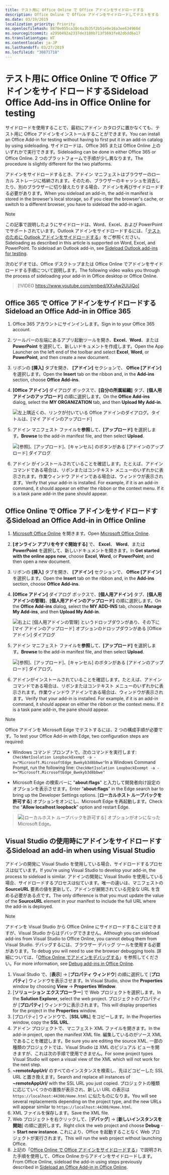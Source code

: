 ```yaml
---
title: テスト用に Office Online で Office アドインをサイドロードする
description: Office Online で Office アドインをサイドロードしてテストをする
ms.date: 03/19/2019
localization_priority: Priority
ms.openlocfilehash: 8870e955ca30c4a3b35f2b51e0e16a3ee634960d
ms.sourcegitcommit: a2950492a2337de3180b713f5693fe82dbdd6a17
ms.translationtype: HT
ms.contentlocale: ja-JP
ms.lasthandoff: 03/27/2019
ms.locfileid: "30871718"
---
```

# <a name="sideload-office-add-ins-in-office-online-for-testing"></a><span data-ttu-id="2c00c-103">テスト用に Office Online で Office アドインをサイドロードする</span><span class="sxs-lookup"><span data-stu-id="2c00c-103">Sideload Office Add-ins in Office Online for testing</span></span>

<span data-ttu-id="2c00c-104">サイドロードを使用することで、最初にアドイン カタログに置かなくても、テスト用に Office アドインをインストールすることができます。</span><span class="sxs-lookup"><span data-stu-id="2c00c-104">You can install an Office Add-in for testing without having to first put it in an add-in catalog by using sideloading.</span></span> <span data-ttu-id="2c00c-105">サイドロードは、Office 365 または Office Online 上のいずれかで実行できます。</span><span class="sxs-lookup"><span data-stu-id="2c00c-105">Sideloading can be done in either Office 365 or Office Online.</span></span> <span data-ttu-id="2c00c-106">2 つのプラットフォームで手順が少し異なります。</span><span class="sxs-lookup"><span data-stu-id="2c00c-106">The procedure is slightly different for the two platforms.</span></span> 

<span data-ttu-id="2c00c-107">アドインをサイドロードするとき、アドイン マニフェストはブラウザーのローカル ストレージに格納されます。そのため、ブラウザーのキャッシュを消去したり、別のブラウザーに切り替えたりする場合、アドインを再びサイドロードする必要があります。</span><span class="sxs-lookup"><span data-stu-id="2c00c-107">When you sideload an add-in, the add-in manifest is stored in the browser's local storage, so if you clear the browser's cache, or switch to a different browser, you have to sideload the add-in again.</span></span>


> [!NOTE]
> <span data-ttu-id="2c00c-p102">この記事で説明したようにサイドロードは、Word、Excel、および PowerPoint でサポートされています。Outlook アドインをサイドロードするには、「[テストのために Outlook アドインをサイドロードする](/outlook/add-ins/sideload-outlook-add-ins-for-testing)」をご参照ください。</span><span class="sxs-lookup"><span data-stu-id="2c00c-p102">Sideloading as described in this article is supported on Word, Excel, and PowerPoint. To sideload an Outlook add-in, see [Sideload Outlook add-ins for testing](/outlook/add-ins/sideload-outlook-add-ins-for-testing).</span></span>

<span data-ttu-id="2c00c-110">次のビデオでは、Office デスクトップまたは Office Online でアドインをサイドロードする手順について説明します。</span><span class="sxs-lookup"><span data-stu-id="2c00c-110">The following video walks you through the process of sideloading your add-in in Office desktop or Office Online.</span></span>  


> [!VIDEO https://www.youtube.com/embed/XXsAw2UUiQo]

## <a name="sideload-an-office-add-in-in-office-365"></a><span data-ttu-id="2c00c-111">Office 365 で Office アドインをサイドロードする</span><span class="sxs-lookup"><span data-stu-id="2c00c-111">Sideload an Office Add-in in Office 365</span></span>


1. <span data-ttu-id="2c00c-112">Office 365 アカウントにサインインします。</span><span class="sxs-lookup"><span data-stu-id="2c00c-112">Sign in to your Office 365 account.</span></span>
    
2. <span data-ttu-id="2c00c-113">ツールバーの左端にあるアプリ起動ツールを開き、**Excel**、**Word**、または **PowerPoint** を選択して、新しいドキュメントを作成します。</span><span class="sxs-lookup"><span data-stu-id="2c00c-113">Open the App Launcher on the left end of the toolbar and select  **Excel**,  **Word**, or  **PowerPoint**, and then create a new document.</span></span>
    
3. <span data-ttu-id="2c00c-114">リボンの  **[挿入]** タブを開き、 **[アドイン]** セクションで、 **Office [アドイン]** を選択します。</span><span class="sxs-lookup"><span data-stu-id="2c00c-114">Open the  **Insert** tab on the ribbon and, in the **Add-ins** section, choose **Office Add-ins**.</span></span>
    
4. <span data-ttu-id="2c00c-115">**[Office アドイン]** ダイアログ ボックスで、**[自分の所属組織]** タブ、**[個人用アドインのアップロード]** の順に選択します。</span><span class="sxs-lookup"><span data-stu-id="2c00c-115">On the  **Office Add-ins** dialog, select the **MY ORGANIZATION** tab, and then **Upload My Add-in**.</span></span>
    
    ![左上隅近くの、リンクが付いている Office アドインのダイアログ。タイトルは、[マイ アドインのアップロード]](../images/office-add-ins.png)

5.  <span data-ttu-id="2c00c-117">アドイン マニフェスト ファイルを**参照**して、**[アップロード]** を選択します。</span><span class="sxs-lookup"><span data-stu-id="2c00c-117">**Browse** to the add-in manifest file, and then select **Upload**.</span></span>
    
    ![[参照]、[アップロード]、[キャンセル] のボタンがある [アドインのアップロード] ダイアログ](../images/upload-add-in.png)

6. <span data-ttu-id="2c00c-p103">アドイン がインストールされていることを確認します。たとえば、アドイン コマンドである場合は、リボンまたはコンテキスト メニューのいずれかに表示されます。作業ウィンドウ アドインである場合は、ウィンドウが表示されます。</span><span class="sxs-lookup"><span data-stu-id="2c00c-p103">Verify that your add-in is installed. For example, if it is an add-in command, it should appear on either the ribbon or the context menu. If it is a task pane add-in the pane should appear.</span></span>
    

## <a name="sideload-an-office-add-in-in-office-online"></a><span data-ttu-id="2c00c-122">Office Online で Office アドインをサイドロードする</span><span class="sxs-lookup"><span data-stu-id="2c00c-122">Sideload an Office Add-in in Office Online</span></span>


1. <span data-ttu-id="2c00c-123">[Microsoft Office Online](https://office.live.com/) を開きます。</span><span class="sxs-lookup"><span data-stu-id="2c00c-123">Open [Microsoft Office Online](https://office.live.com/).</span></span>
    
2. <span data-ttu-id="2c00c-124">**[オンライン アプリを今すぐ開始する]** で、 **Excel**、 **Word**、または  **PowerPoint** を選択して、新しいドキュメントを開きます。</span><span class="sxs-lookup"><span data-stu-id="2c00c-124">In  **Get started with the online apps now**, choose  **Excel**,  **Word**, or  **PowerPoint**; and then open a new document.</span></span>
    
3. <span data-ttu-id="2c00c-125">リボンの  **[挿入]** タブを開き、 **[アドイン]** セクションで、 **Office [アドイン]** を選択します。</span><span class="sxs-lookup"><span data-stu-id="2c00c-125">Open the  **Insert** tab on the ribbon and, in the **Add-ins** section, choose **Office Add-ins**.</span></span>
    
4. <span data-ttu-id="2c00c-126">**[Office アドイン]** ダイアログ ボックスで、**[個人用アドイン]** タブ、**[個人用アドインの管理]**、**[個人用アドインのアップロード]** の順に選択します。</span><span class="sxs-lookup"><span data-stu-id="2c00c-126">On the  **Office Add-ins** dialog, select the **MY ADD-INS** tab, choose **Manage My Add-ins**, and then  **Upload My Add-in**.</span></span>
    
    ![右上に [個人用アドインの管理] というドロップダウンがあり、その下に [マイ アドインのアップロード] オプションのドロップダウンがある [Office アドイン] ダイアログ](../images/office-add-ins-my-account.png)

5.  <span data-ttu-id="2c00c-128">アドイン マニフェスト ファイルを**参照**して、**[アップロード]** を選択します。</span><span class="sxs-lookup"><span data-stu-id="2c00c-128">**Browse** to the add-in manifest file, and then select **Upload**.</span></span>
    
    ![[参照]、[アップロード]、[キャンセル] のボタンがある [アドインのアップロード] ダイアログ。](../images/upload-add-in.png)

6. <span data-ttu-id="2c00c-p104">アドインがインストールされていることを確認します。たとえば、アドイン コマンドである場合は、リボンまたはコンテキスト メニューのいずれかに表示されます。作業ウィンドウ アドインである場合は、ウィンドウが表示されます。</span><span class="sxs-lookup"><span data-stu-id="2c00c-p104">Verify that your add-in is installed. For example, if it is an add-in command, it should appear on either the ribbon or the context menu. If it is a task pane add-in, the pane should appear.</span></span>

> [!NOTE]
><span data-ttu-id="2c00c-133">Office アドインを Microsoft Edge でテストするには、2 つの構成手順が必要です。</span><span class="sxs-lookup"><span data-stu-id="2c00c-133">To test your Office Add-in with Edge, two configuration steps are required:</span></span> 
>
> - <span data-ttu-id="2c00c-134">Windows コマンド プロンプトで、次のコマンドを実行します: `CheckNetIsolation LoopbackExempt -a -n="Microsoft.MicrosoftEdge_8wekyb3d8bbwe"`</span><span class="sxs-lookup"><span data-stu-id="2c00c-134">In a Windows Command Prompt, run the following line: `CheckNetIsolation LoopbackExempt -a -n="Microsoft.MicrosoftEdge_8wekyb3d8bbwe"`</span></span>
>
> - <span data-ttu-id="2c00c-135">Microsoft Edge の検索バーに "**about:flags**" と入力して開発者向け設定のオプションを表示させます。</span><span class="sxs-lookup"><span data-stu-id="2c00c-135">Enter “**about:flags**” in the Edge search bar to bring up the Developer Settings options.</span></span>  <span data-ttu-id="2c00c-136">[**ローカルホスト ループバックを許可する**] オプションをオンにし、Microsoft Edge を再起動します。</span><span class="sxs-lookup"><span data-stu-id="2c00c-136">Check the “**Allow localhost loopback**” option and restart Edge.</span></span>

>    ![[ローカルホスト ループバックを許可する] オプションがオンになった Microsoft Edge。](../images/allow-localhost-loopback.png)

## <a name="sideload-an-add-in-when-using-visual-studio"></a><span data-ttu-id="2c00c-138">Visual Studio の使用時にアドインをサイドロードする</span><span class="sxs-lookup"><span data-stu-id="2c00c-138">Sideload an add-in when using Visual Studio</span></span>

<span data-ttu-id="2c00c-139">アドインの開発に Visual Studio を使用している場合、サイドロードするプロセスは似ています。</span><span class="sxs-lookup"><span data-stu-id="2c00c-139">If you're using Visual Studio to develop your add-in, the process to sideload is similar.</span></span> <span data-ttu-id="2c00c-140">アドインの開発に Visual Studio を使用している場合、サイドロードするプロセスは似ています。唯一の違いは、マニフェストの **SourceURL** 要素の値を更新して、アドインが展開されている完全な URL を含める必要がある点です。</span><span class="sxs-lookup"><span data-stu-id="2c00c-140">The only difference is that you must update the value of the **SourceURL** element in your manifest to include the full URL where the add-in is deployed.</span></span>

> [!NOTE]
> <span data-ttu-id="2c00c-141">アドインを Visual Studio から Office Online にサイドロードすることはできますが、Visual Studio からはデバッグできません。</span><span class="sxs-lookup"><span data-stu-id="2c00c-141">Although you can sideload add-ins from Visual Studio to Office Online, you cannot debug them from Visual Studio.</span></span> <span data-ttu-id="2c00c-142">デバッグするには、ブラウザー デバッグ ツールを使用する必要があります。</span><span class="sxs-lookup"><span data-stu-id="2c00c-142">To debug you will need to use the browser debugging tools.</span></span> <span data-ttu-id="2c00c-143">詳細については、「[Office Online でアドインをデバッグする](debug-add-ins-in-office-online.md)」を参照してください。</span><span class="sxs-lookup"><span data-stu-id="2c00c-143">For more information, see [Debug add-ins in Office Online](debug-add-ins-in-office-online.md).</span></span>

1. <span data-ttu-id="2c00c-144">Visual Studio で、[**表示**]  ->  [**プロパティ ウィンドウ**] の順に選択して [**プロパティ**] ウィンドウを表示させます。</span><span class="sxs-lookup"><span data-stu-id="2c00c-144">In Visual Studio, show the **Properties** window by choosing **View** -> **Properties Window**.</span></span>
2. <span data-ttu-id="2c00c-145">[**ソリューション エクスプローラー**] で Web プロジェクトを選択します。</span><span class="sxs-lookup"><span data-stu-id="2c00c-145">In the **Solution Explorer**, select the web project.</span></span> <span data-ttu-id="2c00c-146">プロジェクトのプロパティが [**プロパティ**] ウィンドウに表示されます。</span><span class="sxs-lookup"><span data-stu-id="2c00c-146">This will display properties for the project in the **Properties** window.</span></span>
3. <span data-ttu-id="2c00c-147">[プロパティ] ウィンドウで、[**SSL URL**] をコピーします。</span><span class="sxs-lookup"><span data-stu-id="2c00c-147">In the Properties window, copy the **SSL URL**.</span></span>
4. <span data-ttu-id="2c00c-148">アドイン プロジェクトで、マニフェスト XML ファイルを開きます。</span><span class="sxs-lookup"><span data-stu-id="2c00c-148">In the add-in project, open the manifest XML file.</span></span> <span data-ttu-id="2c00c-149">編集しているのがソース XML であることを確認します。</span><span class="sxs-lookup"><span data-stu-id="2c00c-149">Be sure you are editing the source XML.</span></span> <span data-ttu-id="2c00c-150">一部の種類のプロジェクトでは、Visual Studio は XML のビジュアル ビューを開きますが、これは次の手順で使用できません。</span><span class="sxs-lookup"><span data-stu-id="2c00c-150">For some project types Visual Studio will open a visual view of the XML which will not work for the next step.</span></span>
5. <span data-ttu-id="2c00c-151">**~remoteAppUrl/** のすべてのインスタンスを検索し、先ほどコピーした SSL URL と置き換えます。</span><span class="sxs-lookup"><span data-stu-id="2c00c-151">Search and replace all instances of **~remoteAppUrl/** with the SSL URL you just copied.</span></span> <span data-ttu-id="2c00c-152">プロジェクトの種類に応じていくつかの置換が表示され、新しい URL の表示は `https://localhost:44300/Home.html` に似たものになりま。</span><span class="sxs-lookup"><span data-stu-id="2c00c-152">You will see several replacements depending on the project type, and the new URLs will appear similar to `https://localhost:44300/Home.html`.</span></span>
6. <span data-ttu-id="2c00c-153">XML ファイルを保存します。</span><span class="sxs-lookup"><span data-stu-id="2c00c-153">Save the XML file.</span></span>
7. <span data-ttu-id="2c00c-154">Web プロジェクトを右クリックして、[**デバッグ**]  ->  [**新しいインスタンスを開始**] の順に選択します。</span><span class="sxs-lookup"><span data-stu-id="2c00c-154">Right click the web project and choose **Debug** -> **Start new instance**.</span></span> <span data-ttu-id="2c00c-155">これにより、Office を起動することなく Web プロジェクトが実行されます。</span><span class="sxs-lookup"><span data-stu-id="2c00c-155">This will run the web project without launching Office.</span></span>
8. <span data-ttu-id="2c00c-156">上記の「[Office Online で Office アドインをサイドロードする](#sideload-an-office-add-in-in-office-online)」で説明された手順を使用して、Office Online からアドインをサイドロードします。</span><span class="sxs-lookup"><span data-stu-id="2c00c-156">From Office Online, sideload the add-in using steps previously described in [Sideload an Office Add-in in Office Online](#sideload-an-office-add-in-in-office-online).</span></span>
